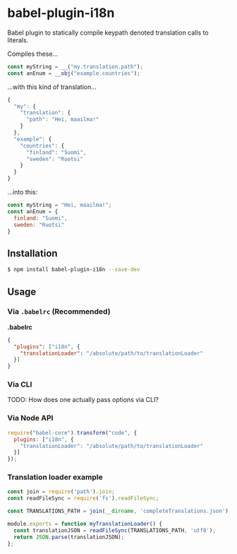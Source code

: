 # babel-plugin-i18n

Babel plugin to statically compile keypath denoted translation calls to literals.

Compiles these...

```js
const myString = __("my.translation.path");
const anEnum = __obj("example.countries");
```

...with this kind of translation...

```js
{
  "my": {
    "translation": {
      "path": "Hei, maailma!"
    }
  },
  "example": {
    "countries": {
      "finland": "Suomi",
      "sweden": "Ruotsi"
    }
  }
}
```

...into this:

```js
const myString = "Hei, maailma!";
const anEnum = {
  finland: "Suomi",
  sweden: "Ruotsi"
}
```

## Installation

```sh
$ npm install babel-plugin-i18n --save-dev
```

## Usage

### Via `.babelrc` (Recommended)

**.babelrc**

```json
{
  "plugins": ["i18n", {
    "translationLoader": "/absolute/path/to/translationLoader"
  }]
}
```

### Via CLI

TODO: How does one actually pass options via CLI?

### Via Node API

```javascript
require("babel-core").transform("code", {
  plugins: ["i18n", {
    "translationLoader": "/absolute/path/to/translationLoader"
  }]
});
```

### Translation loader example

```js
const join = require('path').join;
const readFileSync = require('fs').readFileSync;

const TRANSLATIONS_PATH = join(__dirname, 'completeTranslations.json');

module.exports = function myTranslationLoader() {
  const translationJSON = readFileSync(TRANSLATIONS_PATH, 'utf8');
  return JSON.parse(translationJSON);
};
```
